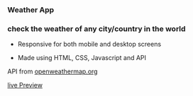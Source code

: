 
### Weather App 
### check the weather of any city/country in the world

* Responsive for both mobile and desktop screens

* Made using HTML, CSS, Javascript and API 

API from [openweathermap.org](https://openweathermap.org)

[live Preview]()
